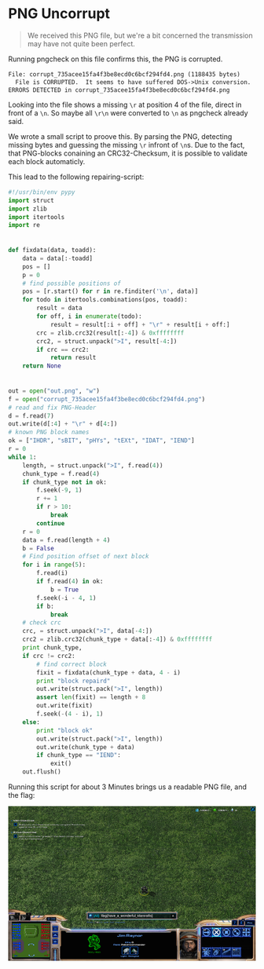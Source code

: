 PNG Uncorrupt
=============

> 	We received this PNG file, but we're a bit concerned the transmission may have not quite been perfect.

Running pngcheck on this file confirms this, the PNG is corrupted.

```
File: corrupt_735acee15fa4f3be8ecd0c6bcf294fd4.png (1188435 bytes)
  File is CORRUPTED.  It seems to have suffered DOS->Unix conversion.
ERRORS DETECTED in corrupt_735acee15fa4f3be8ecd0c6bcf294fd4.png
```

Looking into the file shows a missing `\r` at position 4 of the file, direct in front of a `\n`. So maybe all `\r\n` were converted to `\n` as pngcheck already said.

We wrote a small script to proove this. By parsing the PNG, detecting missing bytes and guessing the missing `\r` infront of `\n`s. Due to the fact, that PNG-blocks conaining an CRC32-Checksum, it is possible to validate each block automaticly.

This lead to the following repairing-script:

```python
#!/usr/bin/env pypy
import struct
import zlib
import itertools
import re


def fixdata(data, toadd):
	data = data[:-toadd]
	pos = []
	p = 0
	# find possible positions of
	pos = [r.start() for r in re.finditer('\n', data)]
	for todo in itertools.combinations(pos, toadd):
		result = data
		for off, i in enumerate(todo):
			result = result[:i + off] + "\r" + result[i + off:]
		crc = zlib.crc32(result[:-4]) & 0xffffffff
		crc2, = struct.unpack(">I", result[-4:])
		if crc == crc2:
			return result
	return None


out = open("out.png", "w")
f = open("corrupt_735acee15fa4f3be8ecd0c6bcf294fd4.png")
# read and fix PNG-Header
d = f.read(7)
out.write(d[:4] + "\r" + d[4:])
# known PNG block names
ok = ["IHDR", "sBIT", "pHYs", "tEXt", "IDAT", "IEND"]
r = 0
while 1:
	length, = struct.unpack(">I", f.read(4))
	chunk_type = f.read(4)
	if chunk_type not in ok:
		f.seek(-9, 1)
		r += 1
		if r > 10:
			break
		continue
	r = 0
	data = f.read(length + 4)
	b = False
	# Find position offset of next block
	for i in range(5):
		f.read(i)
		if f.read(4) in ok:
			b = True
		f.seek(-i - 4, 1)
		if b:
			break
	# check crc
	crc, = struct.unpack(">I", data[-4:])
	crc2 = zlib.crc32(chunk_type + data[:-4]) & 0xffffffff
	print chunk_type,
	if crc != crc2:
		# find correct block
		fixit = fixdata(chunk_type + data, 4 - i)
		print "block repaird"
		out.write(struct.pack(">I", length))
		assert len(fixit) == length + 8
		out.write(fixit)
		f.seek(-(4 - i), 1)
	else:
		print "block ok"
		out.write(struct.pack(">I", length))
		out.write(chunk_type + data)
		if chunk_type == "IEND":
			exit()
	out.flush()
```



Running this script for about 3 Minutes brings us a readable PNG file, and the flag:

![flag](flag.png)
